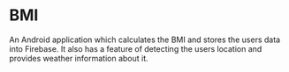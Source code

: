 # BMI
An Android application which calculates the BMI and stores the users data into Firebase. It also has a feature of detecting the users location and provides weather information about it.
